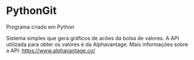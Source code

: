 # PythonGit
Programa criado em Python

Sistema simples que gera gráficos de acões da bolsa de valores.
A API utilizada para obter os valores é da Alphavantage.
Mais informações sobre a API: https://www.alphavantage.co/
